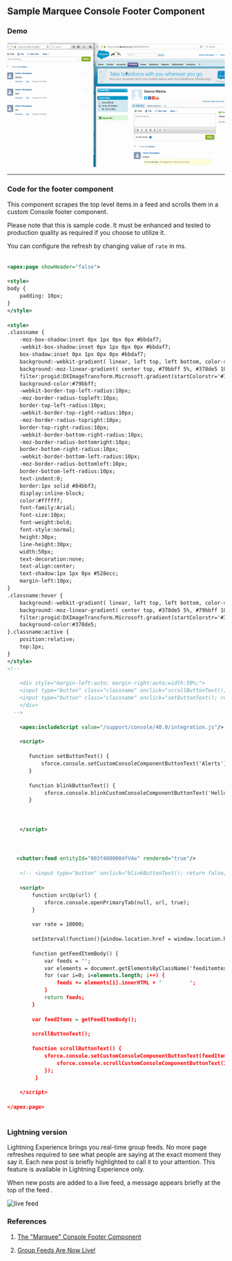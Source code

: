 ## Sample Marquee Console Footer Component


### Demo

![Demo](img/chatter-live-feed-1.gif)


------
### Code for the footer component

This component scrapes the top level items in a feed and scrolls them in a custom Console footer component.

Please note that this is sample code. It must be enhanced and tested to production quality as required if you choose to utilize it.

You can configure the refresh by changing  value of ```rate``` in ms.


```xml

<apex:page showHeader="false">

<style>
body {
    padding: 10px;
}
</style>

<style>
.classname {
    -moz-box-shadow:inset 0px 1px 0px 0px #bbdaf7;
    -webkit-box-shadow:inset 0px 1px 0px 0px #bbdaf7;
    box-shadow:inset 0px 1px 0px 0px #bbdaf7;
    background:-webkit-gradient( linear, left top, left bottom, color-stop(0.05, #79bbff), color-stop(1, #378de5) );
    background:-moz-linear-gradient( center top, #79bbff 5%, #378de5 100% );
    filter:progid:DXImageTransform.Microsoft.gradient(startColorstr='#79bbff', endColorstr='#378de5');
    background-color:#79bbff;
    -webkit-border-top-left-radius:10px;
    -moz-border-radius-topleft:10px;
    border-top-left-radius:10px;
    -webkit-border-top-right-radius:10px;
    -moz-border-radius-topright:10px;
    border-top-right-radius:10px;
    -webkit-border-bottom-right-radius:10px;
    -moz-border-radius-bottomright:10px;
    border-bottom-right-radius:10px;
    -webkit-border-bottom-left-radius:10px;
    -moz-border-radius-bottomleft:10px;
    border-bottom-left-radius:10px;
    text-indent:0;
    border:1px solid #84bbf3;
    display:inline-block;
    color:#ffffff;
    font-family:Arial;
    font-size:10px;
    font-weight:bold;
    font-style:normal;
    height:30px;
    line-height:30px;
    width:50px;
    text-decoration:none;
    text-align:center;
    text-shadow:1px 1px 0px #528ecc;
    margin-left:10px;
}
.classname:hover {
    background:-webkit-gradient( linear, left top, left bottom, color-stop(0.05, #378de5), color-stop(1, #79bbff) );
    background:-moz-linear-gradient( center top, #378de5 5%, #79bbff 100% );
    filter:progid:DXImageTransform.Microsoft.gradient(startColorstr='#378de5', endColorstr='#79bbff');
    background-color:#378de5;
}.classname:active {
    position:relative;
    top:1px;
}
</style>
<!--

    <div style="margin-left:auto; margin-right:auto;width:50%;">
    <input type="button" class="classname" onclick="scrollButtonText(); return false;" value="Start" />
    <input type="button" class="classname" onclick="setButtonText(); return false;" value="Stop" />
    </div>
  -->
  
    <apex:includeScript value="/support/console/40.0/integration.js"/>

    <script>
   
       function setButtonText() {
           sforce.console.setCustomConsoleComponentButtonText('Alerts');         
       }
       
       function blinkButtonText() {
            sforce.console.blinkCustomConsoleComponentButtonText('Hello World', 3000);
       }              
    
    
    
    </script>
    
    
  
   <chatter:feed entityId="003f4000004fV4e" rendered="true"/>
   
    <!-- <input type="button" onclick="blinkButtonText(); return false;" value="Blink Button Text" /> -->
     
    <script>
        function srcUp(url) {
            sforce.console.openPrimaryTab(null, url, true);
        }
        
        var rate = 10000;
        
        setInterval(function(){window.location.href = window.location.href;},rate);
         
        function getFeedItemBody() {
            var feeds = '';
            var elements = document.getElementsByClassName('feeditemtext');
            for (var i=0; i<elements.length; i++) {                
                feeds += elements[i].innerHTML + "         ";
            }
            return feeds;
        }        
        
        var feedItems = getFeedItemBody();

        scrollButtonText();       
                
        function scrollButtonText() {                   
            sforce.console.setCustomConsoleComponentButtonText(feedItems, function() {
                sforce.console.scrollCustomConsoleComponentButtonText(150, 5, true, function(result){});            
            });
         }
       
    </script>

</apex:page>



```
### Lightning version

Lightning Experience brings you real-time group feeds. No more page refreshes required to see what people are saying at the exact moment they say it. Each new post is briefly highlighted to call it to your attention. This feature is available in Lightning Experience only.

When new posts are added to a live feed, a message appears briefly at the top of the feed .

![live feed](https://releasenotes.docs.salesforce.com/en-us/winter17/release-notes/release_notes/images/lex_chatter_live_feed_pill.png)




### References

1. [The "Marquee" Console Footer Component](https://developer.salesforce.com/page/The_%22Marquee%22_Console_Footer_Component)

2. [Group Feeds Are Now Live!](https://releasenotes.docs.salesforce.com/en-us/winter17/release-notes/rn_chatter_lex_live_feeds.htm)
